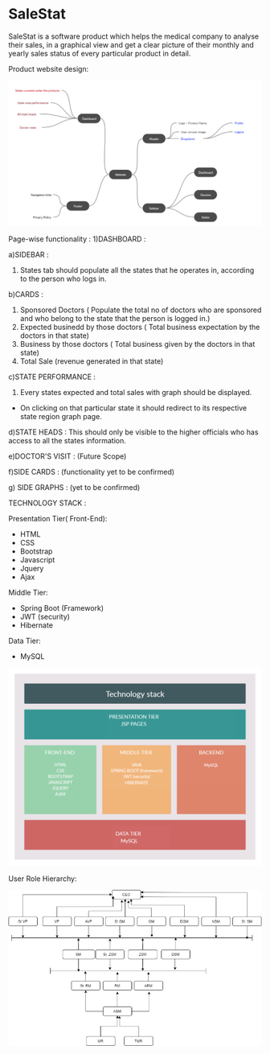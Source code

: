 # SaleStat

SaleStat is a software product which helps the medical company to analyse their sales, in a graphical view and get a clear picture of their monthly and yearly sales status of every particular product in detail.

Product website design:

![](images/website_design.jpg)

Page-wise functionality : 
1)DASHBOARD :

a)SIDEBAR : 
1. States tab should populate all the states that he operates in, according to the person who logs in.

b)CARDS : 
1. Sponsored Doctors ( Populate the total no of doctors who are sponsored and who belong to the state that the person is logged in.)
2. Expected businedd by those doctors ( Total business expectation by the doctors in that state)
3. Business by those doctors ( Total business given by the doctors in that state)
4. Total Sale (revenue generated in that state)

c)STATE PERFORMANCE :
1. Every states expected and total sales with graph should be displayed.

- On clicking on that particular state it should redirect to its respective state region graph page.

d)STATE HEADS :
 This should only be visible to the higher officials who has access to all the states information.

e)DOCTOR'S VISIT : (Future Scope)

f)SIDE CARDS : (functionality yet to be confirmed)

g) SIDE GRAPHS : (yet to be confirmed)


TECHNOLOGY STACK :

Presentation Tier( Front-End):
- HTML
- CSS
- Bootstrap
- Javascript
- Jquery
- Ajax

Middle Tier:
- Spring Boot (Framework)
- JWT (security)
- Hibernate

Data Tier:
- MySQL

![](images/technology_stack.jpg)



User Role Hierarchy:

 

![](images/user%20role%20hierarchy.png)
 
